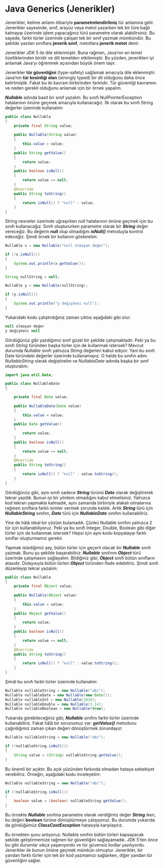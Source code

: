 # Java Generics (Jenerikler)

Jenerikler, kelime anlamı itibariyle **parametrelendirilmiş** tür anlamına gelir. Jenerikler sayesinde, sınıf, arayüz veya metot yazarken tek bir türe bağlı kalmayıp üzerinde işlem yapacağınız türü parametre olarak alabilirsiniz. Bu sayede, farklı türler üzerinde çalışan tek bir sınıf yazmak mümkündür. Bu şekilde yazılan sınıflara **jenerik sınıf**, metotlara **jenerik metot** denir.

Jenerikler JDK 5 ile dile eklenmiştir. Buna rağmen, Java’nın en temel özelliklerinden biridir ve dili temelden etkilemiştir. Bu yüzden, jenerikleri iyi anlamak Java’yı öğrenmek açısından büyük önem taşır.

Jenerikler **tür güvenliğini** (type-safety) sağlamak amacıyla dile eklenmiştir. Java’nın **tür kesinliği olan** (strongly typed) bir dil olduğunu daha önce belirtmiştik. Fakat bu iki kavram birbirinden farklıdır. Tür güvenliği kavramını ve neden gerekli olduğunu anlamak için bir örnek yapalım.

**_Nullable_** adında basit bir sınıf yazalım. Bu sınıfı NullPointerException hatalarının önüne geçmek amacıyla kullanacağız. İlk olarak bu sınıfı String değerler üzerinde kullanalım:

```java
public class Nullable
{
	private final String value;
	
    public Nullable(String value)
	{
		this.value = value;
	}
	public String getValue()
	{
		return value;
	}
	public boolean isNull()
	{
		return value == null;
	}
	@Override
	public String toString()
	{
		return isNull() ? "null" : value;
	}
}
```

String nesneler üzerinde uğraşırken null hatalarının önüne geçmek için bu sınıfı kullanacağız. Sınıfı oluştururken parametre olarak bir **_String_** değer vereceğiz. Bu değerin **null** olup olmadığını **_isNull()_** metoduyla kontrol edeceğiz. Şimdi örnek bir kullanım gösterelim:

```java
Nullable x = new Nullable("null olmayan değer");

if (!x.isNull())
{
	System.out.println(x.getValue());
}

String nullString = null;

Nullable y = new Nullable(nullString);

if (y.isNull())
{
	System.out.println("y değişkeni null");
}
```

Yukarıdaki kodu çalıştırdığınız zaman çıktısı aşağıdaki gibi olur:

```java
null olmayan değer
y değişkeni null
```

Gördüğünüz gibi yazdığımız sınıf güzel bir şekilde çalışmaktadır. Peki ya bu sınıfı _String_ türünden başka türler için de kullanmak istersek? Mevcut durumda _Nullable_ sınıfı yalnızca _String_ değerleri kabul ediyor. Yani bu sınıfı Date türündeki değerler üzerinde kullanamayız. O halde bu sınıfın adını _NullableString_ olarak değiştirelim ve _NullableDate_ adında başka bir sınıf oluşturalım:

```java
import java.util.Date;

public class NullableDate
{

 	private final Date value;
    
    public NullableDate(Date value)
	{
		this.value = value;
	}
	public Date getValue()
	{
		return value;
	}
	public boolean isNull()
	{
		return value == null;
	}
	@Override
	public String toString()
	{
		return isNull() ? "null" : value.toString();
	}
}
```

Gördüğünüz gibi, aynı sınıfı sadece **_String_** türünü **_Date_** olarak değiştirerek tekrar yazdık. Bunun iyi bir yöntem olmadığını kabul etmelisiniz. Yalnızca kod tekrarı yapmakla kalmadık, aynı zamanda birbiriyle alakalı olmalarına rağmen sınıflara farklı isimler vermek zorunda kaldık. Artık **_String_** türü için **_NullableString_** sınıfını, **_Date_** türü için **_NullableDate_** sınıfını kullanabiliriz.

Yine de hâlâ ideal bir çözüm bulamadık. Çünkü Nullable sınıfını yalnızca 2 tür için kullanabiliyoruz. Peki ya bu sınıfı Integer, Double, Boolean gibi diğer türler için de kullanmak istersek? Hepsi için aynı kodu kopyalayıp farklı sınıflar oluşturmamız gerekir.

Yapmak istediğimiz şey, bütün türler için geçerli olacak bir **_Nullable_** sınıfı yazmak. Bunu şu şekilde başarabiliriz: **_Nullable_** sınıfının **_Object_** türü üzerinde çalışmasını sağlayalım. Bildiğiniz gibi, **_Object_** sınıfı bütün sınıfların atasıdır. Dolayısıyla bütün türleri **_Object_** türünden ifade edebiliriz. Şimdi sınıfı düzenleyip tekrar yazalım:

```java
public class Nullable
{
    private final Object value;
    
    public Nullable(Object value)
    {
    	this.value = value;
    }
    public Object getValue()
    {
    	return value;
    }
    public boolean isNull()
    {
    	return value == null;
    }
    @Override
    public String toString()
    {
    	return isNull() ? "null" : value.toString();
    }
}
```

Şimdi bu sınıfı farklı türler üzerinde kullanalım:

```java
Nullable nullableString = new Nullable("abc");
Nullable nullableDate = new Nullable(new Date());
Nullable nullableInt = new Nullable(2020);
Nullable nullableDouble = new Nullable(3.14);
Nullable nullableBoolean = new Nullable(true);
```

Yukarıda görebileceğiniz gibi, **_Nullable_** sınıfını farklı türler üzerinde kullanabiliriz. Fakat hâlâ bir sorunumuz var: **_getValue()_** metodunu çağırdığımız zaman çıkan değeri dönüştürmek zorundayız:

```java
Nullable nullableString = new Nullable("abc");

if (!nullableString.isNull())
{
	String value = (String) nullableString.getValue();
}
```

Bu önemli bir açıktır. Bu açık yüzünden farkında olmadan hataya sebebiyet verebiliriz. Örneğin, aşağıdaki kodu inceleyelim:

```java
Nullable nullableString = new Nullable("abc");

if (!nullableString.isNull())
{
	boolean value = (boolean) nullableString.getValue();
}
```

Bu örnekte **_Nullable_** sınıfına parametre olarak verdiğimiz değer **_String_** iken, bu değeri **boolean** türüne dönüştürmeye çalışıyoruz. Bu durumda yukarıda da gördüğümüz **_ClassCastException_** hatasıyla karşılaşırız.

Bu örnekten şunu anlıyoruz: Nullable sınıfını bütün türleri kapsayacak şekilde geliştirmemize rağmen tür güvenliğini sağlayamadık. JDK 5’ten önce bu gibi durumlar sıkça yaşanıyordu ve tür güvensiz kodlar yazılıyordu. Jenerikler ile bunun önüne geçmek mümkün olmuştur. Jenerikler, bir yandan farklı türler için tek bir kod yazmamızı sağlarken, diğer yandan tür güvenliğini sağlar.
